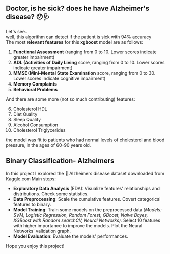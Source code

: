 ## Doctor, is he sick? does he have Alzheimer's disease? 😯🩺 <br>
Let's see.. <br> 
well, this algorithm can detect if the patient is sick with 94% accuracy <br>
The most **relevant features** for this **xgboost** model are as follows:
1. **Functional Assessment** (ranging from 0 to 10. Lower scores indicate greater impairment)
2. **ADL (Activities of Daily Living** score, ranging from 0 to 10. Lower scores indicate greater impairment)
3. **MMSE (Mini-Mental State Examination** score, ranging from 0 to 30. Lower scores indicate cognitive impairment)
4. **Memory Complaints**
5. **Behavioral Problems**

And there are some more (not so much contributing) features:  

6. Cholesterol HDL
7. Diet Quality
8. Sleep Quality
9. Alcohol Consumption
10. Cholesterol Triglycerides

the model was fit to patients who had normal levels of cholesterol and blood pressure, in the ages of 60-90 years old.

## Binary Classification- Alzheimers
In this project I explored the 🧠 Alzheimers disease dataset downloaded from Kaggle.com
Main steps:

- **Exploratory Data Analysis** (EDA): Visualize features' relationships and distributions. Check some statistics.
- **Data Preprocessing**: Scale the cumulative features. Covert categorical features to binary.
- **Model Training**: Train some models on the preprocessed data *(Models: SVM, Logistic Regression, Random Forest, GBoost, Naive Bayes, XGBoost with Random searchCV, Neural Networks).* Select 10 features with higher importance to improve the models. Plot the Neural Networks' validation graph.
- **Model Evaluation**: Evaluate the models' performances.


Hope you enjoy this project! 
